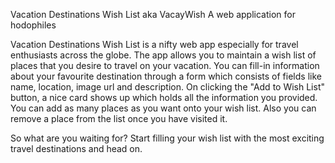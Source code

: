 Vacation Destinations Wish List aka VacayWish
A web application for hodophiles

Vacation Destinations Wish List is a nifty web app especially for travel enthusiasts across the globe.
The app allows you to maintain a wish list of places that you desire to travel on your vacation.
You can fill-in information about your favourite destination through a form which consists of fields like name, location, image url and description.
On clicking the "Add to Wish List" button, a nice card shows up which holds all the information you provided.
You can add as many places as you want onto your wish list.
Also you can remove a place from the list once you have visited it.

So what are you waiting for? Start filling your wish list with the most exciting travel destinations and head on.
